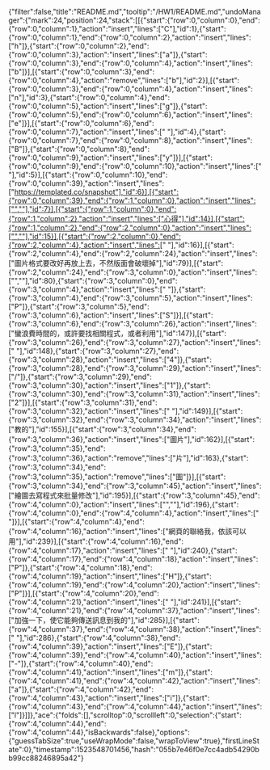 {"filter":false,"title":"README.md","tooltip":"/HW1/README.md","undoManager":{"mark":24,"position":24,"stack":[[{"start":{"row":0,"column":0},"end":{"row":0,"column":1},"action":"insert","lines":["C"],"id":1},{"start":{"row":0,"column":1},"end":{"row":0,"column":2},"action":"insert","lines":["h"]},{"start":{"row":0,"column":2},"end":{"row":0,"column":3},"action":"insert","lines":["a"]},{"start":{"row":0,"column":3},"end":{"row":0,"column":4},"action":"insert","lines":["b"]}],[{"start":{"row":0,"column":3},"end":{"row":0,"column":4},"action":"remove","lines":["b"],"id":2}],[{"start":{"row":0,"column":3},"end":{"row":0,"column":4},"action":"insert","lines":["n"],"id":3},{"start":{"row":0,"column":4},"end":{"row":0,"column":5},"action":"insert","lines":["g"]},{"start":{"row":0,"column":5},"end":{"row":0,"column":6},"action":"insert","lines":["e"]}],[{"start":{"row":0,"column":6},"end":{"row":0,"column":7},"action":"insert","lines":[" "],"id":4},{"start":{"row":0,"column":7},"end":{"row":0,"column":8},"action":"insert","lines":["B"]},{"start":{"row":0,"column":8},"end":{"row":0,"column":9},"action":"insert","lines":["y"]}],[{"start":{"row":0,"column":9},"end":{"row":0,"column":10},"action":"insert","lines":[" "],"id":5}],[{"start":{"row":0,"column":10},"end":{"row":0,"column":39},"action":"insert","lines":["https://templated.co/snapshot"],"id":6}],[{"start":{"row":0,"column":39},"end":{"row":1,"column":0},"action":"insert","lines":["",""],"id":7}],[{"start":{"row":1,"column":0},"end":{"row":1,"column":2},"action":"insert","lines":["心得"],"id":14}],[{"start":{"row":1,"column":2},"end":{"row":2,"column":0},"action":"insert","lines":["",""],"id":15}],[{"start":{"row":2,"column":0},"end":{"row":2,"column":4},"action":"insert","lines":["    "],"id":16}],[{"start":{"row":2,"column":4},"end":{"row":2,"column":24},"action":"insert","lines":["圖片格式要改好再放上去，不然版面會破壞掉"],"id":79}],[{"start":{"row":2,"column":24},"end":{"row":3,"column":0},"action":"insert","lines":["",""],"id":80},{"start":{"row":3,"column":0},"end":{"row":3,"column":4},"action":"insert","lines":["    "]},{"start":{"row":3,"column":4},"end":{"row":3,"column":5},"action":"insert","lines":["P"]},{"start":{"row":3,"column":5},"end":{"row":3,"column":6},"action":"insert","lines":["S"]}],[{"start":{"row":3,"column":6},"end":{"row":3,"column":26},"action":"insert","lines":["蠻浪費時間的，或許要找相關程式，或者利用"],"id":147}],[{"start":{"row":3,"column":26},"end":{"row":3,"column":27},"action":"insert","lines":[" "],"id":148},{"start":{"row":3,"column":27},"end":{"row":3,"column":28},"action":"insert","lines":["4"]},{"start":{"row":3,"column":28},"end":{"row":3,"column":29},"action":"insert","lines":["/"]},{"start":{"row":3,"column":29},"end":{"row":3,"column":30},"action":"insert","lines":["1"]},{"start":{"row":3,"column":30},"end":{"row":3,"column":31},"action":"insert","lines":["2"]}],[{"start":{"row":3,"column":31},"end":{"row":3,"column":32},"action":"insert","lines":[" "],"id":149}],[{"start":{"row":3,"column":32},"end":{"row":3,"column":34},"action":"insert","lines":["教的"],"id":155}],[{"start":{"row":3,"column":34},"end":{"row":3,"column":36},"action":"insert","lines":["圖片"],"id":162}],[{"start":{"row":3,"column":35},"end":{"row":3,"column":36},"action":"remove","lines":["片"],"id":163},{"start":{"row":3,"column":34},"end":{"row":3,"column":35},"action":"remove","lines":["圖"]}],[{"start":{"row":3,"column":34},"end":{"row":3,"column":45},"action":"insert","lines":["繪圖去寫程式來批量修改"],"id":195}],[{"start":{"row":3,"column":45},"end":{"row":4,"column":0},"action":"insert","lines":["",""],"id":196},{"start":{"row":4,"column":0},"end":{"row":4,"column":4},"action":"insert","lines":["    "]}],[{"start":{"row":4,"column":4},"end":{"row":4,"column":16},"action":"insert","lines":["網頁的聯絡我，依該可以用"],"id":239}],[{"start":{"row":4,"column":16},"end":{"row":4,"column":17},"action":"insert","lines":[" "],"id":240},{"start":{"row":4,"column":17},"end":{"row":4,"column":18},"action":"insert","lines":["P"]},{"start":{"row":4,"column":18},"end":{"row":4,"column":19},"action":"insert","lines":["H"]},{"start":{"row":4,"column":19},"end":{"row":4,"column":20},"action":"insert","lines":["P"]}],[{"start":{"row":4,"column":20},"end":{"row":4,"column":21},"action":"insert","lines":[" "],"id":241}],[{"start":{"row":4,"column":21},"end":{"row":4,"column":37},"action":"insert","lines":["加強一下，使它能夠傳送訊息到我的"],"id":285}],[{"start":{"row":4,"column":37},"end":{"row":4,"column":38},"action":"insert","lines":[" "],"id":286},{"start":{"row":4,"column":38},"end":{"row":4,"column":39},"action":"insert","lines":["E"]},{"start":{"row":4,"column":39},"end":{"row":4,"column":40},"action":"insert","lines":["-"]},{"start":{"row":4,"column":40},"end":{"row":4,"column":41},"action":"insert","lines":["m"]},{"start":{"row":4,"column":41},"end":{"row":4,"column":42},"action":"insert","lines":["a"]},{"start":{"row":4,"column":42},"end":{"row":4,"column":43},"action":"insert","lines":["i"]},{"start":{"row":4,"column":43},"end":{"row":4,"column":44},"action":"insert","lines":["l"]}]]},"ace":{"folds":[],"scrolltop":0,"scrollleft":0,"selection":{"start":{"row":4,"column":44},"end":{"row":4,"column":44},"isBackwards":false},"options":{"guessTabSize":true,"useWrapMode":false,"wrapToView":true},"firstLineState":0},"timestamp":1523548701456,"hash":"055b7e46f0e7cc4adb54290bb99cc88246895a42"}